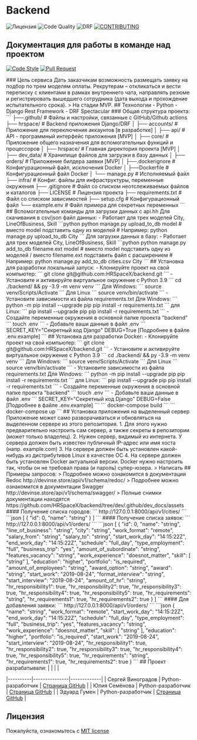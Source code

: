# Backend
![Лицензия](https://img.shields.io/github/license/HRSpaceX/backend)
![Code Quality](https://github.com/HRSpaceX/backend/actions/workflows/code_quality.yml/badge.svg?branch=dev)
![DRF](https://pypi-camo.freetls.fastly.net/18c2771271928b1071e8d436680f9a0abf272294/68747470733a2f2f696d672e736869656c64732e696f2f707970692f762f646a616e676f726573746672616d65776f726b2e737667)
[![CONTRIBUTING](https://camo.githubusercontent.com/8531ea80bc5e0ac96a01c1f2e18f168ca543ffd837522065bcf93f238774d4b8/68747470733a2f2f696d672e736869656c64732e696f2f62616467652f636f6e747269627574696f6e732d77656c636f6d652d627269676874677265656e2e7376673f7374796c653d666c6174)](https://github.com/HRSpaceX/backend/blob/dev/CONTRIBUTING.md)


## Документация для работы в команде над проектом

[![Code Style](https://img.shields.io/badge/Прочитать-Документацию_Code_Style-blue?style=for-the-badge)](https://github.com/HRSpaceX/backend/blob/e/chore/docs/.github/dev_docs/code_style_rules.md) [![Pull Request](https://img.shields.io/badge/Прочитать-Документацию_Pull_Request-2ea44f?style=for-the-badge)](https://github.com/HRSpaceX/backend/blob/e/chore/docs/.github/dev_docs/pull_requests_rules.md)

<!-- ## Ссылка на проект
[![Site](https://img.shields.io/badge/Перейти_на-Сайт-Cyanf?style=for-the-badge)](http://devinse.store/api/v1/) --!>

### Цель сервиса
Дать заказчикам возможность размещать заявку на подбор по трем моделям оплаты. Рекрутерам – откликаться и вести переписку с клиентами в рамках внутреннего чата, направлять резюме и регистрировать вышедшего сотрудника (дата выхода и прохождение испытательного срока). 

> На стадии MVP.

## Технологии
- Python
- Django Rest Framework
- DRF Spectacular

### Общая структура проекта:

```
├──.github/              # Файлы и настройки, связанные с GitHub/Github actions
├── hrspace/             # Backend приложения Django/DRF
│   ├── aссounts/        # Приложение для переключения аккаунтов [в разработке]
│   ├── api/             # API - программный интерфейс приложения [MVP]
│   ├── core/            # Приложение общего назначения для вспомогательных функций и процессоров
│   ├── hrspace/         # Главная директория проекта [MVP]
│   ├── dev_data/        # Хранилище файлов для загрузки в базу данных
│   ├── orders/          # Приложение билдера заявки [MVP]
│   ├──.dockerignore     # Конфигурационный файл, исключения Docker
│   ├──Dockerfile        # Конфигурационный файл Docker
│   └── manage.py        # Исполняемый файл
├── infra/               # Конфиг. файлы для инфраструктуры, переменные окружения
├── .gitignore           # Файл со списком неотслеживаемых файлов и каталогов
├── LICENSE              # Лицензия проекта
├── requirements.txt     # Файл со списком зависимостей
├── setup.cfg            # Конфигурационный файл
└── example.env          # Файл примера для секретных переменных
```

## Вспомогательные команды для загрузки данных с api.hh

Для скачивания в csv/json файл данных:
- Работает для трех моделей City, LineOfBusiness, Skill

```python
python manage.py upload_to_db model # вместо model подставить одну из моделей
# Например: python manage.py upload_to_db City

```
Для загрузки данных в базу:
- Работает для трех моделей City, LineOfBusiness, Skill

```python
python manage.py add_to_db filename.ext model # вместо model подставить одну из моделей / вместо filename.ext подставить файл с расширением
# Например: python manage.py add_to_db cities.csv City
```

## Установка для разработки локальный запуск:
- Клонируйте проект на свой компьютер:
```
git clone git@github.com:HRSpaceX/backend.git
```
- Установите и активируйте виртуальное окружение c Python 3.9
```
cd ./backend/ &&
py -3.9 -m venv venv
```
Для Windows:
```
source venv/Scripts/Activate
```
Для Linux
```
source venv/bin/activate
```
- Установите зависимости из файла requirements.txt

Для Windows:
```
python -m pip install --upgrade pip
pip install -r requirements.txt
```
для Linux:
```
pip install --upgrade pip
pip install -r requirements.txt
```
- Создайте переменные окружения в основной папке проекта "backend"
```
touch .env
```
- Добавьте ваши данные в файл .env
```
SECRET_KEY="Секретный код Django"
DEBUG=True
[Подробнее в файле .env.example]
```
## Установка для разработки Docker:
- Клонируйте проект на свой компьютер:
```
git clone git@github.com:HRSpaceX/backend.git
```
- Установите и активируйте виртуальное окружение c Python 3.9
```
cd ./backend/ &&
py -3.9 -m venv venv
```
Для Windows:
```
source venv/Scripts/Activate
```
Для Linux
```
source venv/bin/activate
```
- Установите зависимости из файла requirements.txt

Для Windows:
```
python -m pip install --upgrade pip
pip install -r requirements.txt
```
для Linux:
```
pip install --upgrade pip
pip install -r requirements.txt
```
- Создайте переменные окружения в основной папке проекта "backend"
```
touch .env
```
- Добавьте ваши данные в файл .env
```
SECRET_KEY="Секретный код Django"
DEBUG=False
[Подробнее в файле .env.example]
```
```
docker-compose build
```

```
docker-compose up
```

## Установка приложения на выделенный сервер

Приложение может само разворачиваться и обновляться на выделенном сервере из этого репозитория.

1. Для этого нужно предварительно настроить сам сервер, а также секреты в репозитории (может только владелец).

2. Нужен сервер, видимый из интернета. У сервера должен быть известен публичный IP-адрес или имя хоста (напр. example.com)

3. На сервере должен быть установлен какой-нибудь из дистрибутивов Linux в качестве ОС

4. На сервере должен быть установлен Docker актуальной версии.

Docker нужно настроить так, чтобы он не требовал права (и пароль) супер-юзера. 

> Написать

## Примеры запросов:

> Подробнее можно ознакомится в документации Redoc http://devinse.store/api/v1/schema/redoc/

> Подробнее можно ознакомится в документации Swagger http://devinse.store/api/v1/schema/swagger/

> Полные снимки документации находятся https://github.com/HRSpaceX/backend/tree/dev/.github/dev_docs/assets

#### Получение списка городов:

```
http://127.0.0.1:8000/api/v1/cities/
```

```json
[
{
"id": 0,
"name": "string"
}
]
```
#### Получение списка заявок:

```
http://127.0.0.1:8000/api/v1/orders/
```

```json
[
  {
    "id": 0,
    "name": "string",
    "line_of_business": "string",
    "city": "string",
    "work_format": "remote",
    "salary_from": "string",
    "salary_to": "string",
    "start_work_day": "14:15:22Z",
    "end_work_day": "14:15:22Z",
    "schedule": "full_day",
    "type_employment": "full",
    "business_trip": "yes",
    "amount_of_subordinate": "string",
    "features_vacancy": "string",
    "work_experience": "doesnot_matter",
    "skill": [
      "string"
    ],
    "education": "higher",
    "portfolio": "is_required",
    "amount_of_employees": "string",
    "award_option": "string",
    "award": "string",
    "start_work": "2019-08-24",
    "format_interview": "string",
    "start_interview": "2019-08-24",
    "amount_of_hr": "string",
    "hr_responsibility1": true,
    "hr_responsibility2": true,
    "hr_responsibility3": true,
    "hr_responsibility4": true,
    "hr_responsibility5": true,
    "hr_requirements": "string",
    "hr_requirements1": true,
    "hr_requirements2": true
  }
]
```

#### Для добавления заявки:

```
http://127.0.0.1:8000/api/v1/orders/
```

```json
{
  "name": "string",
  "work_format": "remote",
  "start_work_day": "14:15:22Z",
  "end_work_day": "14:15:22Z",
  "schedule": "full_day",
  "type_employment": "full",
  "business_trip": "yes",
  "features_vacancy": "string",
  "work_experience": "doesnot_matter",
  "skill": [
    "string"
  ],
  "education": "higher",
  "portfolio": "is_required",
  "start_work": "2019-08-24",
  "start_interview": "2019-08-24",
  "hr_responsibility1": true,
  "hr_responsibility2": true,
  "hr_responsibility3": true,
  "hr_responsibility4": true,
  "hr_responsibility5": true,
  "hr_requirements": "string",
  "hr_requirements1": true,
  "hr_requirements2": true
}
```


## Проект разрабатывали:

| <!-- --> | <!-- -->      | <!-- -->    |
|----------|---------------|-------------|
| Сергей Виноградов | Python-разработчик | [Cтраница GitHub](https://github.com/yan-gabala) |
| Юлия Семёнова | Python-разработчик | [Cтраница GitHub](https://github.com/JuliSem) |
| Эдуард Гумен | Python-разработчик | [Cтраница GitHub](https://github.com/hydrospirt) |


## Лицензия

Пожалуйста, ознакомьтесь с [MIT license](https://github.com/HRSpaceX/backend?tab=MIT-1-ov-file)
